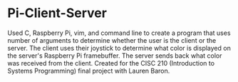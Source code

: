 # Pi-Client-Server
Used C, Raspberry Pi, vim, and command line to create a program that uses number of arguments to determine whether the user is the client or the server. The client uses their joystick to determine what color is displayed on the server's Raspberry Pi framebuffer. The server sends back what color was received from the client.
Created for the CISC 210 (Introduction to Systems Programming) final project with Lauren Baron.
